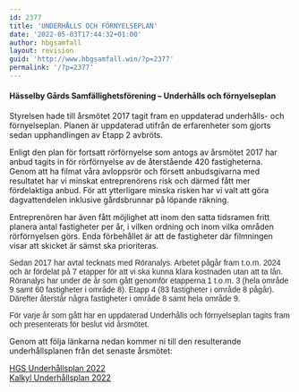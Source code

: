 ```yaml
---
id: 2377
title: 'UNDERHÅLLS OCH FÖRNYELSEPLAN'
date: '2022-05-03T17:44:32+01:00'
author: hbgsamfall
layout: revision
guid: 'http://www.hbgsamfall.win/?p=2377'
permalink: '/?p=2377'
---
```


#### Hässelby Gårds Samfällighetsförening – Underhålls och förnyelseplan

Styrelsen hade till årsmötet 2017 tagit fram en uppdaterad underhålls- och förnyelseplan. Planen är uppdaterad utifrån de erfarenheter som gjorts sedan upphandlingen av Etapp 2 avbröts.

Enligt den plan för fortsatt rörförnyelse som antogs av årsmötet 2017 har anbud tagits in för rörförnyelse av de återstående 420 fastigheterna. Genom att ha filmat våra avloppsrör och försett anbudsgivarna med resultatet har vi minskat entreprenörens risk och därmed fått mer fördelaktiga anbud. För att ytterligare minska risken har vi valt att göra dagvattendelen inklusive gårdsbrunnar på löpande räkning.

Entreprenören har även fått möjlighet att inom den satta tidsramen fritt planera antal fastigheter per år, i vilken ordning och inom vilka områden rörförnyelsen görs. Enda förbehållet är att de fastigheter där filmningen visar att skicket är sämst ska prioriteras.

<span style="font-family: 'Arial',sans-serif; color: #2b2b2b;">Sedan 2017 har avtal tecknats med Röranalys. Arbetet pågår fram t.o.m. 2024 och är fördelat på 7 etapper för att vi ska kunna klara kostnaden utan att ta lån. Röranalys har under de år som gått genomför etapperna 1 t.o.m. 3 (hela område 9 samt 60 fastigheter i område 8). Etapp 4 (83 fastigheter i område 8 pågår). Därefter återstår några fastigheter i område 8 samt hela område 9.</span>

<span style="font-family: 'Arial',sans-serif; color: #2b2b2b;">För varje år som gått har en uppdaterad Underhålls och förnyelseplan tagits fram och presenterats för beslut vid årsmötet.</span>

Genom att följa länkarna nedan kommer ni till den resulterande underhållsplanen från det senaste årsmötet:

[HGS Underhållsplan 2022](http://www.hbgsamfall.win/wp-content/uploads/2022/05/HGS-Maintenance-Plan-2022.pdf)  
[Kalkyl Underhållsplan 2022](http://www.hbgsamfall.win/wp-content/uploads/2022/05/Kalkyl-Underhallsplan-2022.pdf)